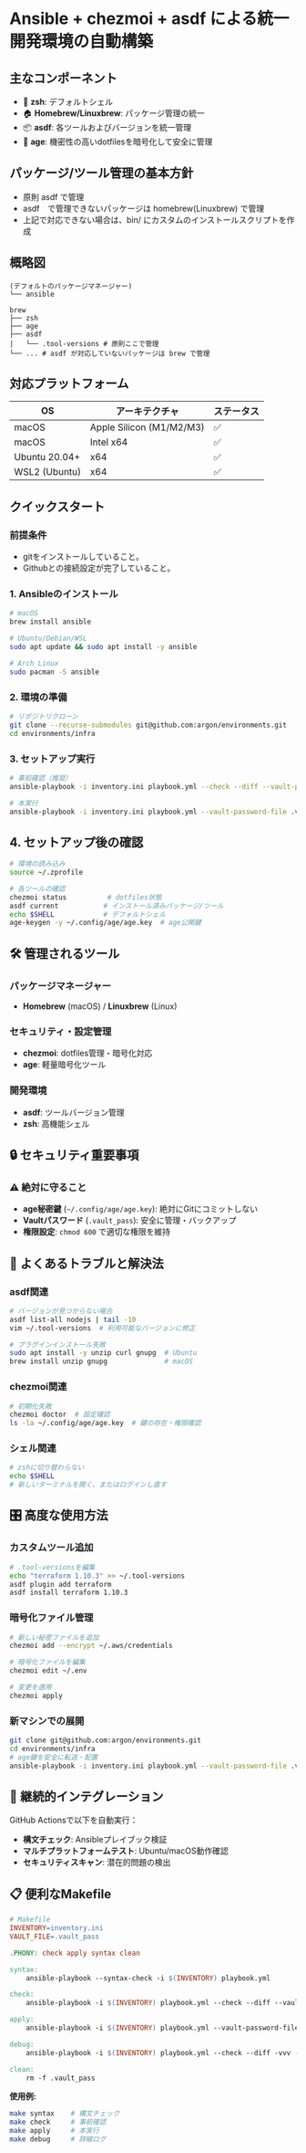 # Ansible + chezmoi + asdf による統一開発環境の自動構築

## 主なコンポーネント

- 🐚 **zsh**: デフォルトシェル
- 🏠 **Homebrew/Linuxbrew**: パッケージ管理の統一
- 📦 **asdf**: 各ツールおよびバージョンを統一管理
- 🔐 **age**: 機密性の高いdotfilesを暗号化して安全に管理

## パッケージ/ツール管理の基本方針

- 原則 asdf で管理
- asdf　で管理できないパッケージは homebrew(Linuxbrew) で管理
- 上記で対応できない場合は、bin/ にカスタムのインストールスクリプトを作成

## 概略図

```text
(デフォルトのパッケージマネージャー)
└── ansible

brew
├── zsh
├── age
├── asdf
|	└── .tool-versions # 原則ここで管理
└── ... # asdf が対応していないパッケージは brew で管理
```

## 対応プラットフォーム

| OS | アーキテクチャ | ステータス |
|---|---|---|
| macOS | Apple Silicon (M1/M2/M3) | ✅ |
| macOS | Intel x64 | ✅ |
| Ubuntu 20.04+ | x64 | ✅ |
| WSL2 (Ubuntu) | x64 | ✅ |

## クイックスタート

### 前提条件

- gitをインストールしていること。
- Githubとの接続設定が完了していること。

### 1. Ansibleのインストール

```bash
# macOS
brew install ansible

# Ubuntu/Debian/WSL
sudo apt update && sudo apt install -y ansible

# Arch Linux
sudo pacman -S ansible
```

### 2. 環境の準備

```bash
# リポジトリクローン
git clone --recurse-submodules git@github.com:argon/environments.git
cd environments/infra
```

### 3. セットアップ実行

```bash
# 事前確認（推奨）
ansible-playbook -i inventory.ini playbook.yml --check --diff --vault-password-file .vault_pass

# 本実行
ansible-playbook -i inventory.ini playbook.yml --vault-password-file .vault_pass
```

## 4. セットアップ後の確認

```bash
# 環境の読み込み
source ~/.zprofile

# 各ツールの確認
chezmoi status          # dotfiles状態
asdf current           # インストール済みパッケージ/ツール
echo $SHELL            # デフォルトシェル
age-keygen -y ~/.config/age/age.key  # age公開鍵
```

## 🛠️ 管理されるツール

### パッケージマネージャー
- **Homebrew** (macOS) / **Linuxbrew** (Linux)

### セキュリティ・設定管理
- **chezmoi**: dotfiles管理・暗号化対応
- **age**: 軽量暗号化ツール

### 開発環境
- **asdf**: ツールバージョン管理
- **zsh**: 高機能シェル

## 🔒 セキュリティ重要事項

### ⚠️ 絶対に守ること

- **age秘密鍵** (`~/.config/age/age.key`): 絶対にGitにコミットしない
- **Vaultパスワード** (`.vault_pass`): 安全に管理・バックアップ
- **権限設定**: `chmod 600` で適切な権限を維持

## 🔧 よくあるトラブルと解決法

### asdf関連
```bash
# バージョンが見つからない場合
asdf list-all nodejs | tail -10
vim ~/.tool-versions  # 利用可能なバージョンに修正

# プラグインインストール失敗
sudo apt install -y unzip curl gnupg  # Ubuntu
brew install unzip gnupg              # macOS
```

### chezmoi関連
```bash
# 初期化失敗
chezmoi doctor  # 設定確認
ls -la ~/.config/age/age.key  # 鍵の存在・権限確認
```

### シェル関連
```bash
# zshに切り替わらない
echo $SHELL
# 新しいターミナルを開く、またはログインし直す
```

## 🎛️ 高度な使用方法

### カスタムツール追加
```bash
# .tool-versionsを編集
echo "terraform 1.10.3" >> ~/.tool-versions
asdf plugin add terraform
asdf install terraform 1.10.3
```

### 暗号化ファイル管理
```bash
# 新しい秘密ファイルを追加
chezmoi add --encrypt ~/.aws/credentials

# 暗号化ファイルを編集
chezmoi edit ~/.env

# 変更を適用
chezmoi apply
```

### 新マシンでの展開
```bash
git clone git@github.com:argon/environments.git
cd environments/infra
# age鍵を安全に転送・配置
ansible-playbook -i inventory.ini playbook.yml --vault-password-file .vault_pass
```

## 🔄 継続的インテグレーション

GitHub Actionsで以下を自動実行：
- **構文チェック**: Ansibleプレイブック検証
- **マルチプラットフォームテスト**: Ubuntu/macOS動作確認
- **セキュリティスキャン**: 潜在的問題の検出

## 📋 便利なMakefile

```makefile
# Makefile
INVENTORY=inventory.ini
VAULT_FILE=.vault_pass

.PHONY: check apply syntax clean

syntax:
	ansible-playbook --syntax-check -i $(INVENTORY) playbook.yml

check:
	ansible-playbook -i $(INVENTORY) playbook.yml --check --diff --vault-password-file $(VAULT_FILE)

apply:
	ansible-playbook -i $(INVENTORY) playbook.yml --vault-password-file $(VAULT_FILE)

debug:
	ansible-playbook -i $(INVENTORY) playbook.yml --check --diff -vvv --vault-password-file $(VAULT_FILE)

clean:
	rm -f .vault_pass
```

**使用例:**
```bash
make syntax    # 構文チェック
make check     # 事前確認
make apply     # 本実行
make debug     # 詳細ログ
```
